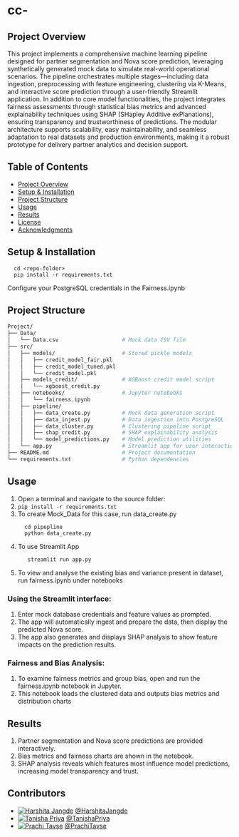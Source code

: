 # cc-
## Project Overview
This project implements a comprehensive machine learning pipeline designed for partner segmentation and Nova score prediction, leveraging synthetically generated mock data to simulate real-world operational scenarios. The pipeline orchestrates multiple stages—including data ingestion, preprocessing with feature engineering, clustering via K-Means, and interactive score prediction through a user-friendly Streamlit application. In addition to core model functionalities, the project integrates fairness assessments through statistical bias metrics and advanced explainability techniques using SHAP (SHapley Additive exPlanations), ensuring transparency and trustworthiness of predictions. The modular architecture supports scalability, easy maintainability, and seamless adaptation to real datasets and production environments, making it a robust prototype for delivery partner analytics and decision support.


## Table of Contents
- [Project Overview](#project-overview)
- [Setup & Installation](#setup--installation)
- [Project Structure](#project-structure)
- [Usage](#usage)
- [Results](#results)
- [License](#license)
- [Acknowledgments](#acknowledgments)


## Setup & Installation
```git clone <repo-url>
  cd <repo-folder>
  pip install -r requirements.txt
```
Configure your PostgreSQL credentials in the Fairness.ipynb


## Project Structure
```bash
Project/
├── Data/
│   └── Data.csv                    # Mock data CSV file
├── src/
│   ├── models/                     # Stored pickle models
│   │   ├── credit_model_fair.pkl
│   │   ├── credit_model_tuned.pkl
│   │   └── credit_model.pkl
│   ├── models_credit/              # XGBoost credit model script
│   │   └── xgboost_credit.py
│   ├── notebooks/                  # Jupyter notebooks
│   │   └── fairness.ipynb
│   ├── pipeline/
│   │   ├── data_create.py          # Mock data generation script
│   │   ├── data_injest.py          # Data ingestion into PostgreSQL
│   │   ├── data_cluster.py         # Clustering pipeline script
│   │   ├── shap_credit.py          # SHAP explainability analysis
│   │   └── model_predictions.py    # Model prediction utilities
│   └── app.py                      # Streamlit app for user interaction and scoring
├── README.md                       # Project documentation
└── requirements.txt                # Python dependencies
```

## Usage

1. Open a terminal and navigate to the source folder:
2. `pip install -r requirements.txt`
3. To create Mock_Data for this case, run data_create.py
    ```cd src
      cd pipepline
      python data_create.py
   ```
4. To use Streamlit App
   ```cd src
      streamlit run app.py
   ```
5. To view and analyse the existing bias and variance present in dataset, run fairness.ipynb under notebooks

### Using the Streamlit interface:
1. Enter mock database credentials and feature values as prompted.
2. The app will automatically ingest and prepare the data, then display the predicted Nova score.
3. The app also generates and displays SHAP analysis to show feature impacts on the prediction results.
### Fairness and Bias Analysis:
1. To examine fairness metrics and group bias, open and run the fairness.ipynb notebook in Jupyter.
2. This notebook loads the clustered data and outputs bias metrics and distribution charts
   

## Results
1. Partner segmentation and Nova score predictions are provided interactively.
2. Bias metrics and fairness charts are shown in the notebook.
3. SHAP analysis reveals which features most influence model predictions, increasing model transparency and trust.

## Contributors
- [![Harshita Jangde](https://github.com/HarshitaJangde.png?size=40)](https://github.com/HarshitaJangde) [@HarshitaJangde](https://github.com/HarshitaJangde) 
- [![Tanisha Priya](https://github.com/tanishapr.png?size=40)](https://github.com/tanishapr) [@TanishaPriya](https://github.com/tanishapr) 
- [![Prachi Tavse](https://github.com/prachitavse.png?size=40)](https://github.com/prachitavse) [@PrachiTavse](https://github.com/prachitavse) 
